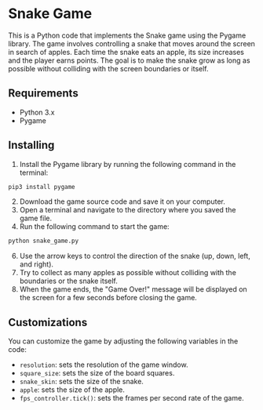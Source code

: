 # Snake Game

This is a Python code that implements the Snake game using the Pygame library. The game involves controlling a snake that moves around the screen in search of apples. Each time the snake eats an apple, its size increases and the player earns points. The goal is to make the snake grow as long as possible without colliding with the screen boundaries or itself.

## Requirements

- Python 3.x
- Pygame

## Installing
1. Install the Pygame library by running the following command in the terminal:
```bash
pip3 install pygame
```
2. Download the game source code and save it on your computer.
3. Open a terminal and navigate to the directory where you saved the game file.
4. Run the following command to start the game:
```bash
python snake_game.py
```
6. Use the arrow keys to control the direction of the snake (up, down, left, and right).
7. Try to collect as many apples as possible without colliding with the boundaries or the snake itself.
8. When the game ends, the "Game Over!" message will be displayed on the screen for a few seconds before closing the game.

## Customizations

You can customize the game by adjusting the following variables in the code:

- `resolution`: sets the resolution of the game window.
- `square_size`: sets the size of the board squares.
- `snake_skin`: sets the size of the snake.
- `apple`: sets the size of the apple.
- `fps_controller.tick()`: sets the frames per second rate of the game.
